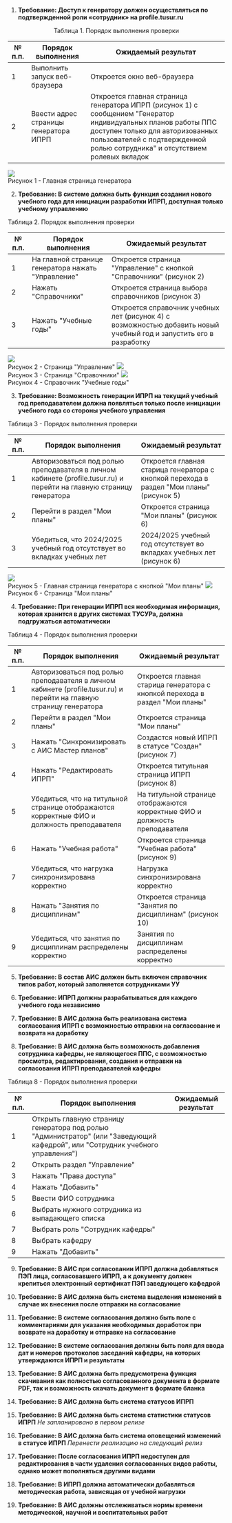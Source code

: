 1. **Требование: Доступ к генератору должен осуществляться по подтвержденной роли «сотрудник» на profile.tusur.ru**

<center>Таблица 1. Порядок выполнения проверки</center>

| № п.п. | Порядок выполнения                    | Ожидаемый результат                                                                                                                                                                                                               |
| ------ | ------------------------------------- | --------------------------------------------------------------------------------------------------------------------------------------------------------------------------------------------------------------------------------- |
| 1      | Выполнить запуск веб-браузера         | Откроется окно веб-браузера                                                                                                                                                                                                       |
| 2      | Ввести адрес страницы генератора ИПРП | Откроется главная страница генератора ИПРП (рисунок 1) с сообщением "Генератор индивидуальных планов работы ППС доступен только для авторизованных пользователей с подтвержденной ролью сотрудника" и отсутствием ролевых вкладок |
![](attachments/Pasted%20image%2020240528154939.png)  
Рисунок 1 - Главная страница генератора

2. **Требование: В системе должна быть функция создания нового учебного года для инициации разработки ИПРП, доступная только учебному управлению**

Таблица 2. Порядок выполнения проверки

| № п.п. | Порядок выполнения                                 | Ожидаемый результат                                                                                                 |
| ------ | -------------------------------------------------- | ------------------------------------------------------------------------------------------------------------------- |
| 1      | На главной странице генератора нажать "Управление" | Откроется страница "Управление" с кнопкой "Справочники" (рисунок 2)                                                 |
| 2      | Нажать "Справочники"                               | Откроется страница выбора справочников (рисунок 3)                                                                  |
| 3      | Нажать "Учебные годы"                              | Откроется справочник учебных лет (рисунок 4) с возможностью добавить новый учебный год и запустить его в разработку |
![](attachments/Pasted%20image%2020240528155337.png)  
Рисунок 2 - Страница "Управление"
![](attachments/Pasted%20image%2020240528155447.png)  
Рисунок 3 - Страница "Справочники"
![](attachments/Pasted%20image%2020240528155537.png)  
Рисунок 4 - Справочник "Учебные годы"

3. **Требование: Возможность генерации ИПРП на текущий учебный год преподавателем должна появляться только после инициации учебного года со стороны учебного управления**

Таблица 3 - Порядок выполнения проверки

| № п.п. | Порядок выполнения                                                                                                   | Ожидаемый результат                                                                      |
| ------ | -------------------------------------------------------------------------------------------------------------------- | ---------------------------------------------------------------------------------------- |
| 1      | Авторизоваться под ролью преподавателя в личном кабинете (profile.tusur.ru) и перейти на главную страницу генератора | Откроется главная старица генератора с кнопкой перехода в раздел "Мои планы" (рисунок 5) |
| 2      | Перейти в раздел "Мои планы"                                                                                         | Откроется страница "Мои планы" (рисунок 6)                                               |
| 3      | Убедиться, что 2024/2025 учебный год отсутствует во вкладках учебных лет                                             | 2024/2025 учебный год отсутствует во вкладках учебных лет (рисунок 6)                    |
![](attachments/Pasted%20image%2020240528160158.png)  
Рисунок 5 - Главная страница генератора с кнопкой "Мои планы"
![](attachments/Pasted%20image%2020240528160356.png)  
Рисунок 6 - Страница "Мои планы"

4. **Требование: При генерации ИПРП вся необходимая информация, которая хранится в других системах ТУСУРа, должна подгружаться автоматически**

Таблица 4 - Порядок выполнения проверки

| № п.п. | Порядок выполнения                                                                                                   | Ожидаемый результат                                                          |
| ------ | -------------------------------------------------------------------------------------------------------------------- | ---------------------------------------------------------------------------- |
| 1      | Авторизоваться под ролью преподавателя в личном кабинете (profile.tusur.ru) и перейти на главную страницу генератора | Откроется главная старица генератора с кнопкой перехода в раздел "Мои планы" |
| 2      | Перейти в раздел "Мои планы"                                                                                         | Откроется страница "Мои планы"                                               |
| 3      | Нажать "Синхронизировать с АИС Мастер планов"                                                                        | Создастся новый ИПРП в статусе "Создан" (рисунок 7)                          |
| 4      | Нажать "Редактировать ИПРП"                                                                                          | Откроется титульная страница ИПРП (рисунок 8)                                |
| 5      | Убедиться, что на титульной странице отображаются корректные ФИО и должность преподавателя                           | На титульной странице отображаются корректные ФИО и должность преподавателя  |
| 6      | Нажать "Учебная работа"                                                                                              | Откроется страница "Учебная работа" (рисунок 9)                              |
| 7      | Убедиться, что нагрузка синхронизирована корректно                                                                   | Нагрузка синхронизирована корректно                                          |
| 8      | Нажать "Занятия по дисциплинам"                                                                                      | Откроется страница "Занятия по дисциплинам" (рисунок 10)                     |
| 9      | Убедиться, что занятия по дисциплинам распределены корректно                                                         | Занятия по дисциплинам распределены корректно                                |

5. **Требование: В состав АИС должен быть включен справочник типов работ, который заполняется сотрудниками УУ**

6. **Требование: ИПРП должны разрабатываться для каждого учебного года независимо**

7. **Требование: В АИС должна быть реализована система согласования ИПРП с возможностью отправки на согласование и возврата на доработку**

8. **Требование: В АИС должна быть возможность добавления сотрудника кафедры, не являющегося ППС, с возможностью просмотра, редактирования, создания и отправки на согласования ИПРП преподавателей кафедры**

Таблица 8 - Порядок выполнения проверки

| № п.п. | Порядок выполнения                                                                                                             | Ожидаемый результат |
| ------ | ------------------------------------------------------------------------------------------------------------------------------ | ------------------- |
| 1      | Открыть главную страницу генератора под ролью "Администратор" (или "Заведующий кафедрой", или "Сотрудник учебного управления") |                     |
| 2      | Открыть раздел "Управление"                                                                                                    |                     |
| 3      | Нажать "Права доступа"                                                                                                         |                     |
| 4      | Нажать "Добавить"                                                                                                              |                     |
| 5      | Ввести ФИО сотрудника                                                                                                          |                     |
| 6      | Выбрать нужного сотрудника из выпадающего списка                                                                               |                     |
| 7      | Выбрать роль "Сотрудник кафедры"                                                                                               |                     |
| 8      | Выбрать кафедру                                                                                                                |                     |
| 9      | Нажать "Добавить"                                                                                                              |                     |

9. **Требование: В АИС при согласовании ИПРП должна добавляться ПЭП лица, согласовавшего ИПРП, а к документу должен крепиться электронный сертификат ПЭП заведующего кафедрой**

10. **Требование: В АИС должна быть система выделения изменений в случае их внесения после отправки на согласование**

11.  **Требование: В системе согласования должно быть поле с комментариями для указания необходимых доработок при возврате на доработку и отправке на согласование**

12. **Требование: В системе согласования должны быть поля для ввода дат и номеров протоколов заседаний кафедры, на которых утверждаются ИПРП и результаты**

13. **Требование: В АИС должна быть предусмотрена функция скачивания как полностью согласованного документа в формате PDF, так и возможность скачать документ в формате бланка**

14. **Требование: В АИС должна быть система статусов ИПРП**

15. **Требование: В АИС должна быть система статистики статусов ИПРП**
*Не запланировано в первом релизе*
16. **Требование: В АИС должна быть система оповещений изменений в статусе ИПРП**
*Перенести реализацию на следующий релиз* 
17. **Требование: После согласования ИПРП недоступен для редактирования в части удаления согласованных видов работы, однако может пополняться другими видами**

18. **Требование: В ИПРП должна автоматически добавляться методическая работа, зависящая от учебной нагрузки**

19. **Требование: В АИС должны отслеживаться нормы времени методической, научной и воспитательных работ**
